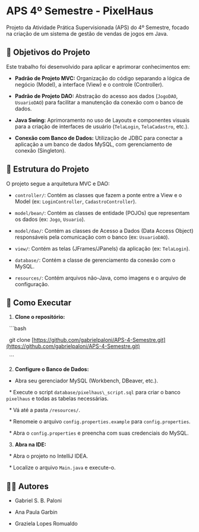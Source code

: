 # APS 4º Semestre - PixelHaus



Projeto da Atividade Prática Supervisionada (APS) do 4º Semestre, focado na criação de um sistema de gestão de vendas de jogos em Java.



## 🎯 Objetivos do Projeto



Este trabalho foi desenvolvido para aplicar e aprimorar conhecimentos em:



* **Padrão de Projeto MVC:** Organização do código separando a lógica de negócio (Model), a interface (View) e o controle (Controller).

* **Padrão de Projeto DAO:** Abstração do acesso aos dados (`JogoDAO`, `UsuarioDAO`) para facilitar a manutenção da conexão com o banco de dados.

* **Java Swing:** Aprimoramento no uso de Layouts e componentes visuais para a criação de interfaces de usuário (`TelaLogin`, `TelaCadastro`, etc.).

* **Conexão com Banco de Dados:** Utilização de JDBC para conectar a aplicação a um banco de dados MySQL, com gerenciamento de conexão (Singleton).



## 📁 Estrutura do Projeto



O projeto segue a arquitetura MVC e DAO:



* `controller/`: Contém as classes que fazem a ponte entre a View e o Model (ex: `LoginController`, `CadastroController`).

* `model/bean/`: Contém as classes de entidade (POJOs) que representam os dados (ex: `Jogo`, `Usuario`).

* `model/dao/`: Contém as classes de Acesso a Dados (Data Access Object) responsáveis pela comunicação com o banco (ex: `UsuarioDAO`).

* `view/`: Contém as telas (JFrames/JPanels) da aplicação (ex: `TelaLogin`).

* `database/`: Contém a classe de gerenciamento da conexão com o MySQL.

* `resources/`: Contém arquivos não-Java, como imagens e o arquivo de configuração.



## 🚀 Como Executar



1.  **Clone o repositório:**

&nbsp;   ```bash

&nbsp;   git clone [https://github.com/gabrielpaloni/APS-4-Semestre.git](https://github.com/gabrielpaloni/APS-4-Semestre.git)

&nbsp;   ```

2.  **Configure o Banco de Dados:**

   * Abra seu gerenciador MySQL (Workbench, DBeaver, etc.).

&nbsp;   * Execute o script `database/pixelhaus\_script.sql` para criar o banco `pixelhaus` e todas as tabelas necessárias.

&nbsp;   * Vá até a pasta `/resources/`.

&nbsp;   * Renomeie o arquivo `config.properties.example` para `config.properties`.

&nbsp;   * Abra o `config.properties` e preencha com suas credenciais do MySQL.

3.  **Abra na IDE:**

&nbsp;   * Abra o projeto no IntelliJ IDEA.

&nbsp;   * Localize o arquivo `Main.java` e execute-o.



## 👨‍💻 Autores



* Gabriel S. B. Paloni

* Ana Paula Garbin

* Graziela Lopes Romualdo 

